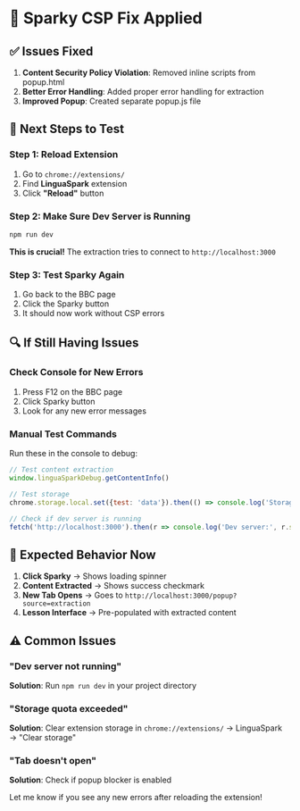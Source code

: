 # 🔧 Sparky CSP Fix Applied

## ✅ Issues Fixed

1. **Content Security Policy Violation**: Removed inline scripts from popup.html
2. **Better Error Handling**: Added proper error handling for extraction
3. **Improved Popup**: Created separate popup.js file

## 🚀 Next Steps to Test

### Step 1: Reload Extension
1. Go to `chrome://extensions/`
2. Find **LinguaSpark** extension
3. Click **"Reload"** button

### Step 2: Make Sure Dev Server is Running
```bash
npm run dev
```
**This is crucial!** The extraction tries to connect to `http://localhost:3000`

### Step 3: Test Sparky Again
1. Go back to the BBC page
2. Click the Sparky button
3. It should now work without CSP errors

## 🔍 If Still Having Issues

### Check Console for New Errors
1. Press F12 on the BBC page
2. Click Sparky button
3. Look for any new error messages

### Manual Test Commands
Run these in the console to debug:

```javascript
// Test content extraction
window.linguaSparkDebug.getContentInfo()

// Test storage
chrome.storage.local.set({test: 'data'}).then(() => console.log('Storage works'))

// Check if dev server is running
fetch('http://localhost:3000').then(r => console.log('Dev server:', r.status)).catch(e => console.log('Dev server not running:', e))
```

## 🎯 Expected Behavior Now

1. **Click Sparky** → Shows loading spinner
2. **Content Extracted** → Shows success checkmark  
3. **New Tab Opens** → Goes to `http://localhost:3000/popup?source=extraction`
4. **Lesson Interface** → Pre-populated with extracted content

## ⚠️ Common Issues

### "Dev server not running"
**Solution**: Run `npm run dev` in your project directory

### "Storage quota exceeded"
**Solution**: Clear extension storage in `chrome://extensions/` → LinguaSpark → "Clear storage"

### "Tab doesn't open"
**Solution**: Check if popup blocker is enabled

Let me know if you see any new errors after reloading the extension!